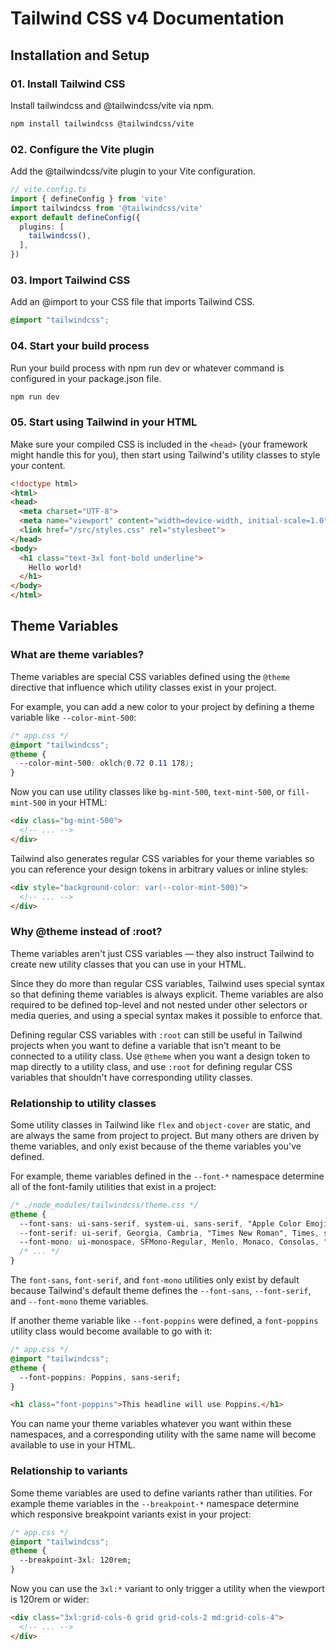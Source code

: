 # Tailwind CSS v4 Documentation

## Installation and Setup

### 01. Install Tailwind CSS
Install tailwindcss and @tailwindcss/vite via npm.

```bash
npm install tailwindcss @tailwindcss/vite
```

### 02. Configure the Vite plugin
Add the @tailwindcss/vite plugin to your Vite configuration.

```ts
// vite.config.ts
import { defineConfig } from 'vite'
import tailwindcss from '@tailwindcss/vite'
export default defineConfig({
  plugins: [
    tailwindcss(),
  ],
})
```

### 03. Import Tailwind CSS
Add an @import to your CSS file that imports Tailwind CSS.

```css
@import "tailwindcss";
```

### 04. Start your build process
Run your build process with npm run dev or whatever command is configured in your package.json file.

```bash
npm run dev
```

### 05. Start using Tailwind in your HTML
Make sure your compiled CSS is included in the `<head>` (your framework might handle this for you), then start using Tailwind's utility classes to style your content.

```html
<!doctype html>
<html>
<head>
  <meta charset="UTF-8">
  <meta name="viewport" content="width=device-width, initial-scale=1.0">
  <link href="/src/styles.css" rel="stylesheet">
</head>
<body>
  <h1 class="text-3xl font-bold underline">
    Hello world!
  </h1>
</body>
</html>
```

## Theme Variables

### What are theme variables?
Theme variables are special CSS variables defined using the `@theme` directive that influence which utility classes exist in your project.

For example, you can add a new color to your project by defining a theme variable like `--color-mint-500`:

```css
/* app.css */
@import "tailwindcss";
@theme {
  --color-mint-500: oklch(0.72 0.11 178);
}
```

Now you can use utility classes like `bg-mint-500`, `text-mint-500`, or `fill-mint-500` in your HTML:

```html
<div class="bg-mint-500">
  <!-- ... -->
</div>
```

Tailwind also generates regular CSS variables for your theme variables so you can reference your design tokens in arbitrary values or inline styles:

```html
<div style="background-color: var(--color-mint-500)">
  <!-- ... -->
</div>
```

### Why @theme instead of :root?
Theme variables aren't just CSS variables — they also instruct Tailwind to create new utility classes that you can use in your HTML.

Since they do more than regular CSS variables, Tailwind uses special syntax so that defining theme variables is always explicit. Theme variables are also required to be defined top-level and not nested under other selectors or media queries, and using a special syntax makes it possible to enforce that.

Defining regular CSS variables with `:root` can still be useful in Tailwind projects when you want to define a variable that isn't meant to be connected to a utility class. Use `@theme` when you want a design token to map directly to a utility class, and use `:root` for defining regular CSS variables that shouldn't have corresponding utility classes.

### Relationship to utility classes
Some utility classes in Tailwind like `flex` and `object-cover` are static, and are always the same from project to project. But many others are driven by theme variables, and only exist because of the theme variables you've defined.

For example, theme variables defined in the `--font-*` namespace determine all of the font-family utilities that exist in a project:

```css
/* ./node_modules/tailwindcss/theme.css */
@theme {
  --font-sans: ui-sans-serif, system-ui, sans-serif, "Apple Color Emoji", "Segoe UI Emoji", "Segoe UI Symbol", "Noto Color Emoji";
  --font-serif: ui-serif, Georgia, Cambria, "Times New Roman", Times, serif;
  --font-mono: ui-monospace, SFMono-Regular, Menlo, Monaco, Consolas, "Liberation Mono", "Courier New", monospace;
  /* ... */
}
```

The `font-sans`, `font-serif`, and `font-mono` utilities only exist by default because Tailwind's default theme defines the `--font-sans`, `--font-serif`, and `--font-mono` theme variables.

If another theme variable like `--font-poppins` were defined, a `font-poppins` utility class would become available to go with it:

```css
/* app.css */
@import "tailwindcss";
@theme {
  --font-poppins: Poppins, sans-serif;
}
```

```html
<h1 class="font-poppins">This headline will use Poppins.</h1>
```

You can name your theme variables whatever you want within these namespaces, and a corresponding utility with the same name will become available to use in your HTML.

### Relationship to variants
Some theme variables are used to define variants rather than utilities. For example theme variables in the `--breakpoint-*` namespace determine which responsive breakpoint variants exist in your project:

```css
/* app.css */
@import "tailwindcss";
@theme {
  --breakpoint-3xl: 120rem;
}
```

Now you can use the `3xl:*` variant to only trigger a utility when the viewport is 120rem or wider:

```html
<div class="3xl:grid-cols-6 grid grid-cols-2 md:grid-cols-4">
  <!-- ... -->
</div>
```
